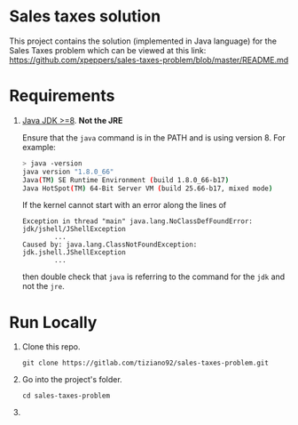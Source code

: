 # Sales taxes solution
This project contains the solution (implemented in Java language) for the Sales Taxes problem which can be viewed at this link: https://github.com/xpeppers/sales-taxes-problem/blob/master/README.md

# Requirements

1.  [Java JDK >=8](http://www.oracle.com/technetwork/java/javase/downloads/index.html). **Not the JRE**

    Ensure that the `java` command is in the PATH and is using version 8. For example:
    ```bash
    > java -version 
    java version "1.8.0_66"
    Java(TM) SE Runtime Environment (build 1.8.0_66-b17)
    Java HotSpot(TM) 64-Bit Server VM (build 25.66-b17, mixed mode)
    ```

    If the kernel cannot start with an error along the lines of
    ```text
    Exception in thread "main" java.lang.NoClassDefFoundError: jdk/jshell/JShellException
            ...
    Caused by: java.lang.ClassNotFoundException: jdk.jshell.JShellException
            ...
    ```
    then double check that `java` is referring to the command for the `jdk` and not the `jre`.

# Run Locally
1. Clone this repo.

   ```
   git clone https://gitlab.com/tiziano92/sales-taxes-problem.git
   ```
2. Go into the project's folder.

   ```
   cd sales-taxes-problem
   ```
3. 